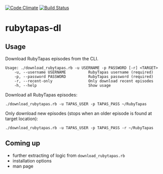 [![Code Climate](https://codeclimate.com/github/mfilej/rubytapas-dl.png)](https://codeclimate.com/github/mfilej/rubytapas-dl)
[![Build Status](https://travis-ci.org/mfilej/rubytapas-dl.png?branch=master)](https://travis-ci.org/mfilej/rubytapas-dl)

# rubytapas-dl

## Usage

Download RubyTapas episodes from the CLI.

    Usage: ./download_rubytapas.rb -u USERNAME -p PASSWORD [-r] <TARGET>
        -u, --username USERNAME          RubyTapas username (required)
        -p, --password PASSWORD          RubyTapas password (required)
        -r, --recent-only                Only download recent episodes
        -h, --help                       Show usage

Download all RubyTapas episodes:

    ./download_rubytapas.rb -u TAPAS_USER -p TAPAS_PASS ~/RubyTapas

Only download new episodes (stops when an older episode is found at target location):

    ./download_rubytapas.rb -u TAPAS_USER -p TAPAS_PASS -r ~/RubyTapas


## Coming up

* further extracting of logic from `download_rubytapas.rb`
* installation options
* man page
